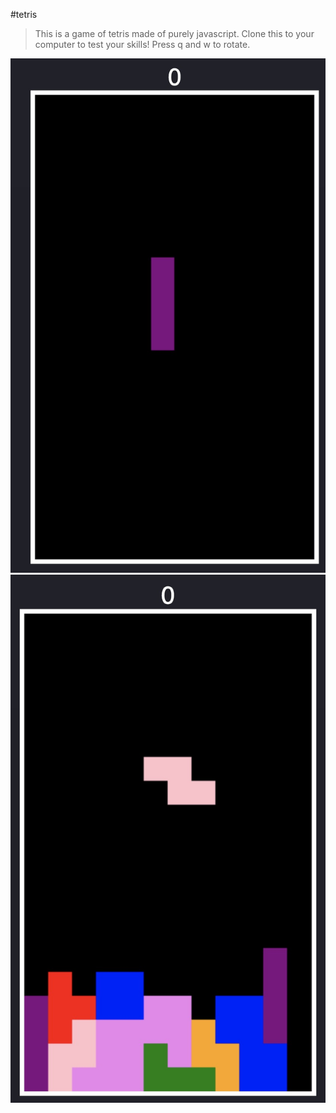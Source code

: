 #tetris
>This is a game of tetris made of purely javascript. Clone this to your computer to test your skills! Press q and w to rotate.

![player games](./tetris1.jpg)
![second one](./tetris2.jpg)
